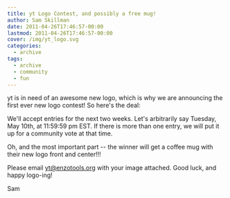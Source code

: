 ```yaml
---
title: yt Logo Contest, and possibly a free mug!
author: Sam Skillman
date: 2011-04-26T17:46:57-00:00
lastmod: 2011-04-26T17:46:57-00:00
cover: /img/yt_logo.svg
categories:
  - archive
tags:
  - archive
  - community
  - fun
---
```

yt is in need of an awesome new logo, which is why we are announcing the
first ever new logo contest! So here's the deal:

We'll accept entries for the next two weeks. Let's arbitrarily say
Tuesday, May 10th, at 11:59:59 pm EST. If there is more than one entry,
we will put it up for a community vote at that time.

Oh, and the most important part -- the winner will get a coffee mug with
their new logo front and center!!!

Please email <yt@enzotools.org> with your image attached. Good luck, and
happy logo-ing!

Sam
